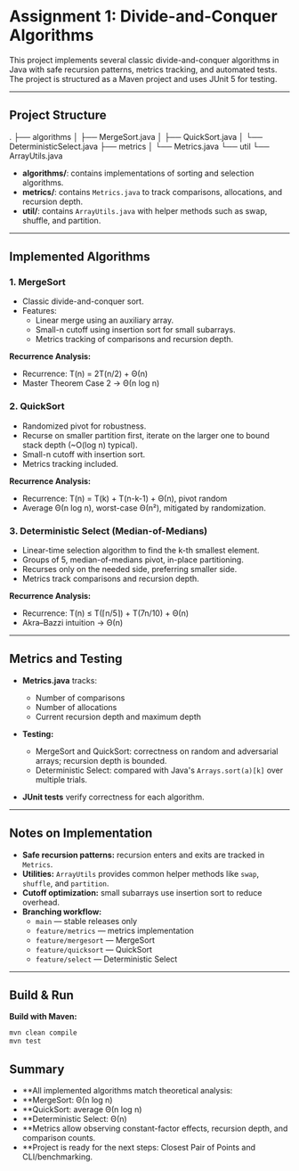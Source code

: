 # Assignment 1: Divide-and-Conquer Algorithms

This project implements several classic divide-and-conquer algorithms in Java with safe recursion patterns, metrics tracking, and automated tests. The project is structured as a Maven project and uses JUnit 5 for testing.

---

## Project Structure

.
├── algorithms
│   ├── MergeSort.java
│   ├── QuickSort.java
│   └── DeterministicSelect.java
├── metrics
│   └── Metrics.java
└── util
    └── ArrayUtils.java



- **algorithms/**: contains implementations of sorting and selection algorithms.  
- **metrics/**: contains `Metrics.java` to track comparisons, allocations, and recursion depth.  
- **util/**: contains `ArrayUtils.java` with helper methods such as swap, shuffle, and partition.

---

## Implemented Algorithms

### 1. MergeSort
- Classic divide-and-conquer sort.  
- Features:
  - Linear merge using an auxiliary array.
  - Small-n cutoff using insertion sort for small subarrays.
  - Metrics tracking of comparisons and recursion depth.

**Recurrence Analysis:**  
- Recurrence: T(n) = 2T(n/2) + Θ(n)  
- Master Theorem Case 2 → Θ(n log n)  

### 2. QuickSort
- Randomized pivot for robustness.  
- Recurse on smaller partition first, iterate on the larger one to bound stack depth (~O(log n) typical).  
- Small-n cutoff with insertion sort.  
- Metrics tracking included.

**Recurrence Analysis:**  
- Recurrence: T(n) = T(k) + T(n-k-1) + Θ(n), pivot random  
- Average Θ(n log n), worst-case Θ(n²), mitigated by randomization.

### 3. Deterministic Select (Median-of-Medians)
- Linear-time selection algorithm to find the k-th smallest element.  
- Groups of 5, median-of-medians pivot, in-place partitioning.  
- Recurses only on the needed side, preferring smaller side.  
- Metrics track comparisons and recursion depth.

**Recurrence Analysis:**  
- Recurrence: T(n) ≤ T(⌈n/5⌉) + T(7n/10) + Θ(n)  
- Akra–Bazzi intuition → Θ(n)  

---

## Metrics and Testing

- **Metrics.java** tracks:
  - Number of comparisons
  - Number of allocations
  - Current recursion depth and maximum depth

- **Testing:**  
  - MergeSort and QuickSort: correctness on random and adversarial arrays; recursion depth is bounded.  
  - Deterministic Select: compared with Java's `Arrays.sort(a)[k]` over multiple trials.  

- **JUnit tests** verify correctness for each algorithm.

---

## Notes on Implementation

- **Safe recursion patterns:** recursion enters and exits are tracked in `Metrics`.  
- **Utilities:** `ArrayUtils` provides common helper methods like `swap`, `shuffle`, and `partition`.  
- **Cutoff optimization:** small subarrays use insertion sort to reduce overhead.  
- **Branching workflow:**  
  - `main` — stable releases only  
  - `feature/metrics` — metrics implementation  
  - `feature/mergesort` — MergeSort  
  - `feature/quicksort` — QuickSort  
  - `feature/select` — Deterministic Select  

---

## Build & Run

**Build with Maven:**

```bash
mvn clean compile
mvn test
```


## Summary
- **All implemented algorithms match theoretical analysis:
- **MergeSort: Θ(n log n)
- **QuickSort: average Θ(n log n)
- **Deterministic Select: Θ(n)
- **Metrics allow observing constant-factor effects, recursion depth, and comparison counts.
- **Project is ready for the next steps: Closest Pair of Points and CLI/benchmarking.
